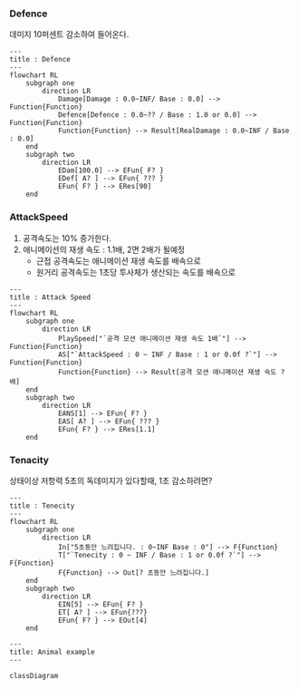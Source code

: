 ### Defence
데미지 10퍼센트 감소하여 들어온다.

```mermaid
---
title : Defence
---
flowchart RL
    subgraph one
        direction LR
            Damage[Damage : 0.0~INF/ Base : 0.0] --> Function{Function}
            Defence[Defence : 0.0~?? / Base : 1.0 or 0.0] --> Function{Function}
            Function{Function} --> Result[RealDamage : 0.0~INF / Base : 0.0]
    end
    subgraph two
        direction LR
            EDam[100.0] --> EFun{ F? }
            EDef[ A? ] --> EFun{ ??? }
            EFun{ F? } --> ERes[90]
    end
```

### AttackSpeed

1. 공격속도는 10% 증가한다.
2. 애니메이션의 재생 속도 : 1.1배, 2면 2배가 될예정
    * 근접 공격속도는 애니메이션 재생 속도를 배속으로 
    * 원거리 공격속도는 1초당 투사체가 생산되는 속도를 배속으로 

```mermaid
---
title : Attack Speed
---
flowchart RL
    subgraph one
        direction LR
            PlaySpeed["`공격 모션 애니메이션 재생 속도 1배`"] --> Function{Function}
            AS["`AttackSpeed : 0 ~ INF / Base : 1 or 0.0f ?`"] --> Function{Function}
            Function{Function} --> Result[공격 모션 애니메이션 재생 속도 ? 배]
    end
    subgraph two
        direction LR
            EANS[1] --> EFun{ F? }
            EAS[ A? ] --> EFun{ ??? }
            EFun{ F? } --> ERes[1.1]
    end
```

### Tenacity
상태이상 저항력 
5초의 독데미지가 있다할때, 1초 감소하려면?

```mermaid
---
title : Tenecity
---
flowchart RL
    subgraph one
        direction LR
            In["5초동안 느려집니다. : 0~INF Base : 0"] --> F{Function}
            T["`Tenecity : 0 ~ INF / Base : 1 or 0.0f ?`"] --> F{Function}
            F{Function} --> Out[? 초동안 느려집니다.]
    end
    subgraph two
        direction LR
            EIN[5] --> EFun{ F? }
            ET[ A? ] --> EFun{???}
            EFun{ F? } --> EOut[4]
    end
```

```mermaid
---
title: Animal example
---

classDiagram

```